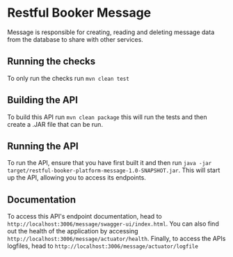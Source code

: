 # Restful Booker Message

Message is responsible for creating, reading and deleting message data from the database to share with other services.

## Running the checks

To only run the checks run ```mvn clean test```

## Building the API

To build this API run ```mvn clean package``` this will run the tests and then create a .JAR file that can be run.

## Running the API

To run the API, ensure that you have first built it and then run ```java -jar target/restful-booker-platform-message-1.0-SNAPSHOT.jar```. 
This will start up the API, allowing you to access its endpoints.

## Documentation

To access this API's endpoint documentation, head to ```http://localhost:3006/message/swagger-ui/index.html```. 
You can also find out the health of the application by accessing ```http://localhost:3006/message/actuator/health```. 
Finally, to access the APIs logfiles, head to ```http://localhost:3006/message/actuator/logfile```
